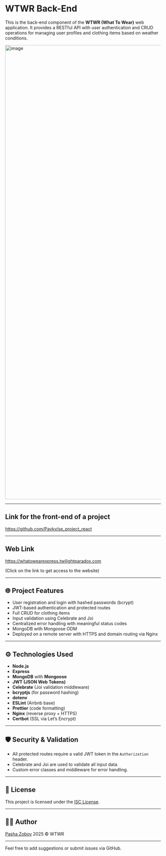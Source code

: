 # WTWR Back-End

This is the back-end component of the **WTWR (What To Wear)** web application. It provides a RESTful API with user authentication and CRUD operations for managing user profiles and clothing items based on weather conditions.

<img width="1470" alt="image" src="https://github.com/user-attachments/assets/5c1c659e-d34e-4f75-bea5-f765c0c7b7c8" />

---

## Link for the front-end of a project

https://github.com/Pavkv/se_project_react

---

## Web Link
https://whatowearexpress.twilightparadox.com

(Click on the link to get access to the website)

---

## 🌐 Project Features

- User registration and login with hashed passwords (bcrypt)
- JWT-based authentication and protected routes
- Full CRUD for clothing items
- Input validation using Celebrate and Joi
- Centralized error handling with meaningful status codes
- MongoDB with Mongoose ODM
- Deployed on a remote server with HTTPS and domain routing via Nginx

---

## ⚙️ Technologies Used

- **Node.js**
- **Express**
- **MongoDB** with **Mongoose**
- **JWT (JSON Web Tokens)**
- **Celebrate** (Joi validation middleware)
- **bcryptjs** (for password hashing)
- **dotenv**
- **ESLint** (Airbnb base)
- **Prettier** (code formatting)
- **Nginx** (reverse proxy + HTTPS)
- **Certbot** (SSL via Let’s Encrypt)

---

## 🛡️ Security & Validation

- All protected routes require a valid JWT token in the `Authorization` header.
- Celebrate and Joi are used to validate all input data.
- Custom error classes and middleware for error handling.

---

## 📄 License

This project is licensed under the [ISC License](LICENSE).

---

## 👨‍💻 Author

[Pasha Zobov](https://github.com/Pavkv)
2025 © WTWR

---

Feel free to add suggestions or submit issues via GitHub.
